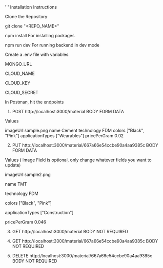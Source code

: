 '''
Installation Instructions

Clone the Repository

git clone "<REPO_NAME>"

npm install    For installing packages


npm run dev    For running backend in dev mode


Create a .env file with variables


MONGO_URL

CLOUD_NAME

CLOUD_KEY

CLOUD_SECRET


In Postman, hit the endpoints

1. POST   http://localhost:3000/material       BODY   FORM DATA

Values  

imageUrl         sample.png
name             Cement
technology       FDM
colors           ["Black", "Pink"]
applicationTypes ["Wearables"]
pricePerGram     0.02


2. PUT   http://localhost:3000/material/667a66e54ccbe90a4aa9385c          BODY   FORM DATA

Values  ( Image Field is optional, only change whatever fields you want to update)

imageUrl         sample2.png

name             TMT

technology       FDM

colors           ["Black", "Pink"]

applicationTypes ["Construction"]

pricePerGram     0.046




3.  GET  http://localhost:3000/material               BODY     NOT REQUIRED

4. GET   http://localhost:3000/material/667a66e54ccbe90a4aa9385c         BODY     NOT REQUIRED

5. DELETE     http://localhost:3000/material/667a66e54ccbe90a4aa9385c         BODY     NOT REQUIRED


